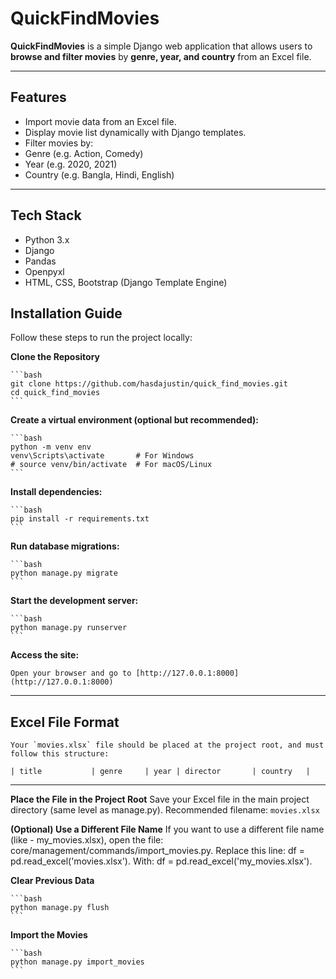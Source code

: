 # QuickFindMovies

**QuickFindMovies** is a simple Django web application that allows users to **browse and filter movies** by **genre, year, and country** from an Excel file.

---

##  Features

-  Import movie data from an Excel file.
-  Display movie list dynamically with Django templates.
-  Filter movies by:
  - Genre (e.g. Action, Comedy)
  - Year (e.g. 2020, 2021)
  - Country (e.g. Bangla, Hindi, English)

---

##  Tech Stack

- Python 3.x
- Django
- Pandas
- Openpyxl
- HTML, CSS, Bootstrap (Django Template Engine)


## Installation Guide

Follow these steps to run the project locally:

**Clone the Repository**

    ```bash
    git clone https://github.com/hasdajustin/quick_find_movies.git
    cd quick_find_movies
    ```

**Create a virtual environment (optional but recommended):**

    ```bash
    python -m venv env
    venv\Scripts\activate       # For Windows
    # source venv/bin/activate  # For macOS/Linux
    ```
**Install dependencies:**

    ```bash
    pip install -r requirements.txt
    ```

**Run database migrations:**

    ```bash
    python manage.py migrate
    ```

**Start the development server:**

    ```bash
    python manage.py runserver
    ```

**Access the site:**

    Open your browser and go to [http://127.0.0.1:8000](http://127.0.0.1:8000)

---

## Excel File Format

    Your `movies.xlsx` file should be placed at the project root, and must follow this structure:

    | title           | genre     | year | director       | country   |

---

**Place the File in the Project Root**
    Save your Excel file in the main project directory (same level as manage.py).
    Recommended filename: `movies.xlsx`

**(Optional) Use a Different File Name**
    If you want to use a different file name (like - my_movies.xlsx), 
    open the file:
    core/management/commands/import_movies.py.
    Replace this line:
    df = pd.read_excel('movies.xlsx').
    With:
    df = pd.read_excel('my_movies.xlsx').

**Clear Previous Data**

    ```bash
    python manage.py flush
    ```

**Import the Movies**

    ```bash
    python manage.py import_movies
    ```
